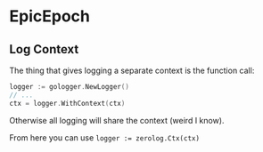 # EpicEpoch

## Log Context

The thing that gives logging a separate context is the function call:

```go
logger := gologger.NewLogger()
// ...
ctx = logger.WithContext(ctx)
```

Otherwise all logging will share the context (weird I know).

From here you can use `logger := zerolog.Ctx(ctx)`
